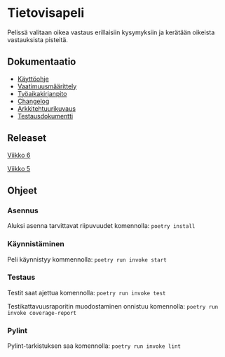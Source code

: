 # Tietovisapeli
Pelissä valitaan oikea vastaus erillaisiin kysymyksiin ja kerätään oikeista vastauksista pisteitä.

## Dokumentaatio
- [Käyttöohje](https://github.com/ttuukka/ot-harjoitustyo/blob/master/dokumentaatio/kayttoohje.md)
- [Vaatimuusmäärittely](https://github.com/ttuukka/ot-harjoitustyo/blob/master/dokumentaatio/vaatimusmaarittely.md)
- [Työaikakirjanpito](https://github.com/ttuukka/ot-harjoitustyo/blob/master/dokumentaatio/tuntikirjanpito.md)
- [Changelog](https://github.com/ttuukka/ot-harjoitustyo/blob/master/dokumentaatio/changelog.md)
- [Arkkitehtuurikuvaus](https://github.com/ttuukka/ot-harjoitustyo/blob/master/dokumentaatio/arkkitehtuuri.md)
- [Testausdokumentti](https://github.com/ttuukka/ot-harjoitustyo/blob/master/dokumentaatio/testaus.md)

## Releaset
[Viikko 6](https://github.com/ttuukka/ot-harjoitustyo/releases/tag/viikko6)

[Viikko 5](https://github.com/ttuukka/ot-harjoitustyo/releases/tag/viikko5)
## Ohjeet

### Asennus
Aluksi asenna tarvittavat riipuvuudet komennolla:
`poetry install`

### Käynnistäminen
Peli käynnistyy kommennolla:
`poetry run invoke start`

### Testaus
Testit saat ajettua komennolla:
`poetry run invoke test`

Testikattavuusraporitin muodostaminen onnistuu komennolla:
`poetry run invoke coverage-report`

### Pylint
Pylint-tarkistuksen saa komennolla:
`poetry run invoke lint`

